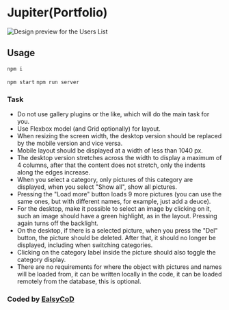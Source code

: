 # Jupiter(Portfolio)

![Design preview for the Users List](./design/desktop-preview.jpg)

## Usage

`npm i`

`npm start`
`npm run server`

### Task 
- Do not use gallery plugins or the like, which will do the main task for you.
- Use Flexbox model (and Grid optionally) for layout.
- When resizing the screen width, the desktop version should be replaced by the mobile version and vice versa.
- Mobile layout should be displayed at a width of less than 1040 px.
- The desktop version stretches across the width to display a maximum of 4 columns, after that the content does not stretch, only the indents along the edges increase.
- When you select a category, only pictures of this category are displayed, when you select "Show all", show all pictures.
- Pressing the "Load more" button loads 9 more pictures (you can use the same ones, but with different names, for example, just add a deuce).
- For the desktop, make it possible to select an image by clicking on it, such an image should have a green highlight, as in the layout. Pressing again turns off the backlight.
- On the desktop, if there is a selected picture, when you press the "Del" button, the picture should be deleted. After that, it should no longer be displayed, including when switching categories.
- Clicking on the category label inside the picture should also toggle the category display.
- There are no requirements for where the object with pictures and names will be loaded from, it can be written locally in the code, it can be loaded remotely from the database, this is optional.

### Coded by [EalsyCoD](https://github.com/EalsyCoD)